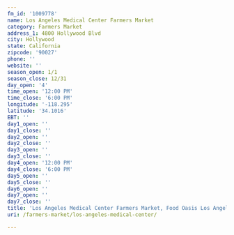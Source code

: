 ```yaml
---
fm_id: '1009778'
name: Los Angeles Medical Center Farmers Market
category: Farmers Market
address_1: 4800 Hollywood Blvd
city: Hollywood
state: California
zipcode: '90027'
phone: ''
website: ''
season_open: 1/1
season_close: 12/31
day_open: '4'
time_open: '12:00 PM'
time_close: '6:00 PM'
longitude: '-118.295'
latitude: '34.1016'
EBT: ''
day1_open: ''
day1_close: ''
day2_open: ''
day2_close: ''
day3_open: ''
day3_close: ''
day4_open: '12:00 PM'
day4_close: '6:00 PM'
day5_open: ''
day5_close: ''
day6_open: ''
day7_open: ''
day7_close: ''
title: 'Los Angeles Medical Center Farmers Market, Food Oasis Los Angeles'
uri: /farmers-market/los-angeles-medical-center/

---
```

